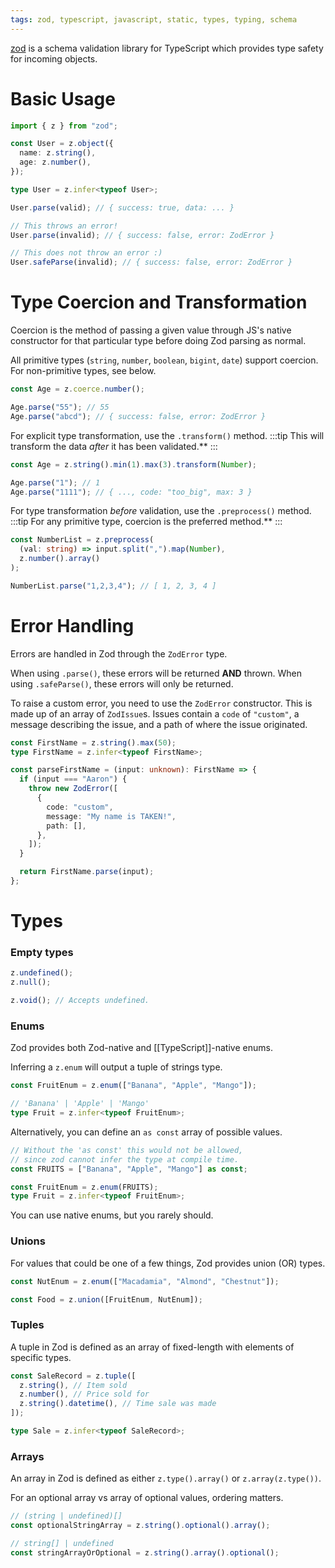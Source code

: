 ```yaml
---
tags: zod, typescript, javascript, static, types, typing, schema
---
```


[zod](https://zod.dev/) is a schema validation library for TypeScript which provides type safety for incoming objects.

# Basic Usage

```typescript
import { z } from "zod";

const User = z.object({
  name: z.string(),
  age: z.number(),
});

type User = z.infer<typeof User>;

User.parse(valid); // { success: true, data: ... }

// This throws an error!
User.parse(invalid); // { success: false, error: ZodError }

// This does not throw an error :)
User.safeParse(invalid); // { success: false, error: ZodError }
```

# Type Coercion and Transformation

Coercion is the method of passing a given value through JS's native constructor for that particular type before doing Zod parsing as normal.

All primitive types (`string`, `number`, `boolean`, `bigint`, `date`) support coercion.
For non-primitive types, see below.

```typescript
const Age = z.coerce.number();

Age.parse("55"); // 55
Age.parse("abcd"); // { success: false, error: ZodError }
```

For explicit type transformation, use the `.transform()` method.
:::tip
This will transform the data _after_ it has been validated.\*\*
:::

```typescript
const Age = z.string().min(1).max(3).transform(Number);

Age.parse("1"); // 1
Age.parse("1111"); // { ..., code: "too_big", max: 3 }
```

For type transformation _before_ validation, use the `.preprocess()` method.
:::tip
For any primitive type, coercion is the preferred method.\*\*
:::

```typescript
const NumberList = z.preprocess(
  (val: string) => input.split(",").map(Number),
  z.number().array()
);

NumberList.parse("1,2,3,4"); // [ 1, 2, 3, 4 ]
```

# Error Handling

Errors are handled in Zod through the `ZodError` type.

When using `.parse()`, these errors will be returned **AND** thrown.
When using `.safeParse()`, these errors will only be returned.

To raise a custom error, you need to use the `ZodError` constructor. This is made up of an array of `ZodIssue`s. Issues contain a `code` of `"custom"`, a message describing the issue, and a path of where the issue originated.

```ts
const FirstName = z.string().max(50);
type FirstName = z.infer<typeof FirstName>;

const parseFirstName = (input: unknown): FirstName => {
  if (input === "Aaron") {
    throw new ZodError([
      {
        code: "custom",
        message: "My name is TAKEN!",
        path: [],
      },
    ]);
  }

  return FirstName.parse(input);
};
```

# Types

### Empty types

```ts
z.undefined();
z.null();

z.void(); // Accepts undefined.
```

### Enums

Zod provides both Zod-native and [[TypeScript]]-native enums.

Inferring a `z.enum` will output a tuple of strings type.

```typescript
const FruitEnum = z.enum(["Banana", "Apple", "Mango"]);

// 'Banana' | 'Apple' | 'Mango'
type Fruit = z.infer<typeof FruitEnum>;
```

Alternatively, you can define an `as const` array of possible values.

```ts
// Without the 'as const' this would not be allowed,
// since zod cannot infer the type at compile time.
const FRUITS = ["Banana", "Apple", "Mango"] as const;

const FruitEnum = z.enum(FRUITS);
type Fruit = z.infer<typeof FruitEnum>;
```

You can use native enums, but you rarely should.

### Unions

For values that could be one of a few things, Zod provides union (OR) types.

```typescript
const NutEnum = z.enum(["Macadamia", "Almond", "Chestnut"]);

const Food = z.union([FruitEnum, NutEnum]);
```

### Tuples

A tuple in Zod is defined as an array of fixed-length with elements of specific types.

```ts
const SaleRecord = z.tuple([
  z.string(), // Item sold
  z.number(), // Price sold for
  z.string().datetime(), // Time sale was made
]);

type Sale = z.infer<typeof SaleRecord>;
```

### Arrays

An array in Zod is defined as either `z.type().array()` or `z.array(z.type())`.

For an optional array vs array of optional values, ordering matters.

```typescript
// (string | undefined)[]
const optionalStringArray = z.string().optional().array();

// string[] | undefined
const stringArrayOrOptional = z.string().array().optional();
```
